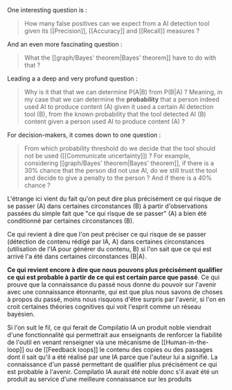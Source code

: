 One interesting question is : 

> How many false positives can we expect from a AI detection tool given its [[Precision]], [[Accuracy]] and [[Recall]] measures ? 

And an even more fascinating question : 

> What the [[graph/Bayes' theorem|Bayes' theorem]] have to do with that ? 

Leading a a deep and very profund question : 

> Why is it that that we can determine P(A|B) from P(B|A) ? Meaning, in my case that we can determine the **probability** that a person indeed used AI to produce content (A) given it used a certain AI detection tool (B), from the known probability that the tool detected AI (B) content given a person used AI to produce content (A) ? 

For decision-makers, it comes down to one question : 

> From which probability threshold do we decide that the tool should not be used ([[Communicate uncertainty]]) ? For example, considering [[graph/Bayes' theorem|Bayes' theorem]], if there is a 30% chance that the person did not use AI, do we still trust the tool and decide to give a penalty to the person ? And if there is a 40% chance ? 


L'étrange ici vient du fait qu'on peut dire plus précisément ce qui risque de se passer (A) dans certaines circonstances (B) à partir d'observations passées du simple fait que "ce qui risque de se passer" (A) a bien été conditionné par certaines circonstances (B). 

Ce qui revient à dire que l'on peut préciser ce qui risque de se passer (détection de contenu rédigé par IA, A) dans certaines circonstances (utilisation de l'IA pour générer du contenu, B) si l'on sait que ce qui est arrivé l'a été dans certaines circonstances (B|A). 

**Ce qui revient encore à dire que nous pouvons plus précisément qualifier ce qui est probable à partir de ce qui est certain parce que passé**. Ce qui prouve que la connaissance du passé nous donne du pouvoir sur l'avenir avec une connaissance étonnante, qui est que plus nous savons de choses à propos du passé, moins nous risquons d'être surpris par l'avenir, si l'on en croit certaines théories cognitives qui voit l'esprit comme un réseau bayésien. 

Si l'on suit le fil, ce qui ferait de Compilatio IA un produit noble viendrait d'une fonctionnalité qui permettrait aux enseignants de renforcer la fiabilité de l'outil en venant renseigner via une mécanisme de [[Human-in-the-loop]] ou de [[Feedback loops]] le contenu des copies ou des passages dont il sait qu'il a été réalisé par une IA parce que l'auteur lui a signifié. La connaissance d'un passé permettant de qualifier plus précisément ce qui est probable à l'avenir. Compilatio IA aurait été noble donc s'il avait été un produit au service d'une meilleure connaissance sur les produits 